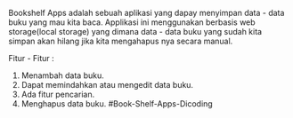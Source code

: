 Bookshelf Apps adalah sebuah aplikasi yang dapay menyimpan data - data buku yang mau kita baca. Applikasi ini menggunakan berbasis web storage(local storage) yang dimana data - data buku yang sudah kita simpan akan hilang jika kita mengahapus nya secara manual.

Fitur - Fitur :
1. Menambah data buku.
2. Dapat memindahkan atau mengedit data buku.
3. Ada fitur pencarian.
4. Menghapus data buku. #Book-Shelf-Apps-Dicoding
